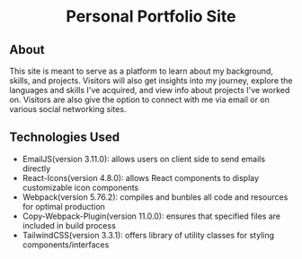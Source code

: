 <div align= "center">

# Personal Portfolio Site

</div>

## About

This site is meant to serve as a platform to learn about my background, skills, and projects. Visitors will also get insights into my journey, explore the languages and skills I've acquired, and view info about projects I've worked on. Visitors are also give the option to connect with me via email or on various social networking sites.
<br>

## Technologies Used

- EmailJS(version 3.11.0): allows users on client side to send emails directly
- React-Icons(version 4.8.0): allows React components to display customizable icon components
- Webpack(version 5.76.2): compiles and bunbles all code and resources for optimal production
- Copy-Webpack-Plugin(version 11.0.0): ensures that specified files are included in build process
- TailwindCSS(version 3.3.1): offers library of utility classes for styling components/interfaces
